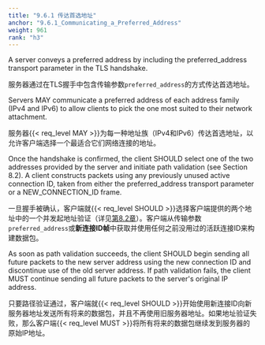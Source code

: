 ```yaml
---
title: "9.6.1 传达首选地址"
anchor: "9.6.1_Communicating_a_Preferred_Address"
weight: 961
rank: "h3"
---
```


A server conveys a preferred address by including the preferred_address transport parameter in the TLS handshake.

服务器通过在TLS握手中包含传输参数`preferred_address`的方式传达首选地址。

Servers MAY communicate a preferred address of each address family (IPv4 and IPv6) to allow clients to pick the one most suited to their network attachment.

服务器{{< req_level MAY >}}为每一种地址族（IPv4和IPv6）传达首选地址，以允许客户端选择一个最适合它们网络连接的地址。

Once the handshake is confirmed, the client SHOULD select one of the two addresses provided by the server and initiate path validation (see Section 8.2). A client constructs packets using any previously unused active connection ID, taken from either the preferred_address transport parameter or a NEW_CONNECTION_ID frame.

一旦握手被确认，客户端就{{< req_level SHOULD >}}选择客户端提供的两个地址中的一个并发起地址验证（详见[第8.2章]()）。客户端从传输参数`preferred_address`或**新连接ID帧**中获取并使用任何之前没用过的活跃连接ID来构建数据包。

As soon as path validation succeeds, the client SHOULD begin sending all future packets to the new server address using the new connection ID and discontinue use of the old server address. If path validation fails, the client MUST continue sending all future packets to the server's original IP address.

只要路径验证通过，客户端就{{< req_level SHOULD >}}开始使用新连接ID向新服务器地址发送所有将来的数据包，并且不再使用旧服务器地址。如果地址验证失败，那么客户端{{< req_level MUST >}}将所有将来的数据包继续发到服务器的原始IP地址。
